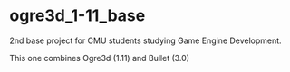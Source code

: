 # ogre3d_1-11_base

2nd base project for CMU students studying Game Engine Development.

This one combines Ogre3d (1.11) and Bullet (3.0)
